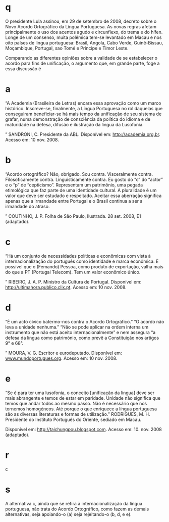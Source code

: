 # q
O presidente Lula assinou, em 29 de setembro de 2008, decreto sobre o Novo Acordo Ortográfico da Língua Portuguesa. As novas regras afetam principalmente o uso dos acentos agudo e circunflexo, do trema e do hífen. Longe de um consenso, muita polêmica tem-se levantado em Macau e nos oito países de lingua portuguesa: Brasil, Angola, Cabo Verde, Guinê-Bissau, Moçambique, Portugal, sao Tomé e Príncipe e Timor Leste.

Comparando as diferentes opiniões sobre a validade de se estabelecer o acordo para fins de unificação, o argumento que, em grande parte, foge a essa discussão é

# a
“A Academia (Brasileira de Letras) encara essa aprovação como um marco histórico. Inscreve-se, finalmente, a Língua Portuguesa no rol daquelas que conseguiram beneficiar-se há mais tempo da unificação de seu sistema de grafar, numa demonstração de consciência da política do idioma e de maturidade na defesa, difusão e ilustração da lingua da Lusofonia.

” SANDRONI, C. Presidente da ABL. Disponível em: http://academia.org.br. Acesso em: 10 nov. 2008.

# b
“Acordo ortográfico? Não, obrigado. Sou contra. Visceralmente contra. Filosoficamente contra. Linguisticamente contra. Eu gosto do “c” do “actor” e o “p” de “cepticismo”. Representam um patrimônio, uma pegada etimológica que faz parte de uma identidade cultural. A pluralidade é um valor que deve ser estudado e respeitado. Aceitar essa aberração significa apenas que a irmandade entre Portugal e o Brasil continua a ser a irmandade do atraso.

” COUTINHO, J. P. Folha de São Paulo, Ilustrada. 28 set. 2008, E1 (adaptado).

# c
“Há um conjunto de necessidades políticas e econômicas com vista à internacionalização do português como identidade e marca econômica. E possível que o (Femando) Pessoa, como produto de exportação, valha mais do que a PT (Portugal Telecom). Tem um valor econômico único.

” RIBEIRO, J. A. P. Ministro da Cultura de Portugal. Disponível em: http://ultimahora.publico.clix.pt. Acesso em: 10 nov. 2008.

# d
“É um acto cívico batermo-nos contra o Acordo Ortográfico.” “O acordo não leva a unidade nenhuma.” “Não se pode aplicar na ordem interna um instrumento que não está aceito internacionalmente” e nem assegura “a defesa da língua como património, como prevê a Constituição nos artigos 9° e 68°.

” MOURA, V. G. Escritor e eurodeputado. Disponível em: www.mundoportugues.org. Acesso em: 10 nov. 2008.

# e
“Se é para ter uma lusofonia, o conceito \[unificação da língua] deve ser mais abrangente e temos de estar em paridade. Unidade não significa que temos que andar todos ao mesmo passo. Não é necessário que nos tornemos homogéneos. Até porque o que enriquece a língua portuguesa são as diversas literaturas e formas de utilização.” RODRIGUES, M. H. Presidente do Instituto Português do Oriente, sediado em Macau.

Disponível em: http://taichungpou.blogspot.com. Acesso em: 10. nov. 2008 (adaptado).

# r
c

# s
A alternativa c, ainda que se refira à internacionalização da língua portuguesa, não trata do Acordo Ortográfico, como fazem as demais alternativas, seja apoiando-o (a) seja rejeitando-o (b, d, e e).
